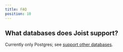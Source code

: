 ```yaml
---
title: FAQ
position: 10
---
```


## What databases does Joist support?

Currently only Postgres; see [support other databases](https://github.com/stephenh/joist-ts/issues/636).
